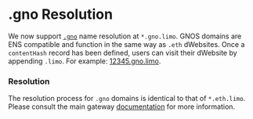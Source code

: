 # .gno Resolution

We now support [`.gno`](https://genomedomains.com/) name resolution at `*.gno.limo`. GNOS domains are ENS compatible and function in the same way as `.eth` dWebsites. Once a `contentHash` record has been defined, users can visit their dWebsite by appending `.limo`. For example: [12345.gno.limo](https://12345.gno.limo).

### Resolution

The resolution process for `.gno` domains is identical to that of `*.eth.limo`. Please consult the main gateway [documentation](../introduction/what-is-eth.limo/gateway-basics/README.md) for more information.